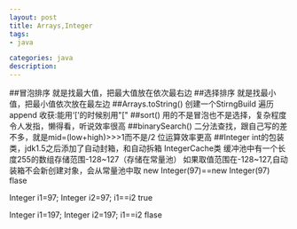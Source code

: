 ```yaml
---
layout: post
title: Arrays,Integer
tags:
- java

categories: java
description:
---
```

##冒泡排序
就是找最大值，把最大值放在依次最右边
##选择排序
就是找最小值，把最小值依次放在最左边
##Arrays.toString()
创建一个StirngBuild 遍历append
收获:能用‘[’的时候别用"["
##sort()
用的不是冒泡也不是选择，复杂程度令人发指，懒得看，听说效率很高
##binarySearch()
二分法查找，跟自己写的差不多，就是mid=(low+high)>>>1而不是/2 位运算效率更高
##Integer
int的包装类，jdk1.5之后添加了自动封箱，和自动拆箱
IntegerCache类 缓冲池中有一个长度255的数组存储范围-128~127（存储在常量池）
如果取值范围在-128~127,自动装箱不会新创建对象，会从常量池中取
new Integer(97)==new Integer(97) flase

Integer i1=97;
Integer i2=97;
i1==i2                           true

Integer i1=197;
Integer i2=197;
i1==i2                           flase
